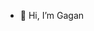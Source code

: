 - 👋 Hi, I’m Gagan

<!---
Gagan9025/Gagan9025 is a ✨ special ✨ repository because its `README.md` (this file) appears on your GitHub profile.
You can click the Preview link to take a look at your changes.
--->
